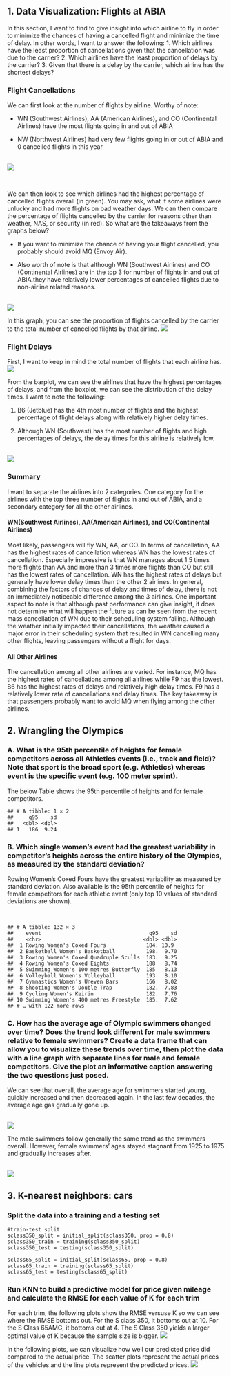 ## 1. Data Visualization: Flights at ABIA

In this section, I want to find to give insight into which airline to
fly in order to minimize the chances of having a cancelled flight and
minimize the time of delay. In other words, I want to answer the
following: 1. Which airlines have the least proportion of cancellations
given that the cancellation was due to the carrier? 2. Which airlines
have the least proportion of delays by the carrier? 3. Given that there
is a delay by the carrier, which airline has the shortest delays?

### Flight Cancellations

We can first look at the number of flights by airline. Worthy of note:

-   WN (Southwest Airlines), AA (American Airlines), and CO (Continental
    Airlines) have the most flights going in and out of ABIA

-   NW (Northwest Airlines) had very few flights going in or out of ABIA
    and 0 cancelled flights in this year

<br/> ![](HW1_Albert_Joe_files/figure-markdown_strict/chunk3-1.png)

<br/>

We can then look to see which airlines had the highest percentage of
cancelled flights overall (in green). You may ask, what if some airlines
were unlucky and had more flights on bad weather days. We can then
compare the percentage of flights cancelled by the carrier for reasons
other than weather, NAS, or security (in red). So what are the takeaways
from the graphs below?

-   If you want to minimize the chance of having your flight cancelled,
    you probably should avoid MQ (Envoy Air).

-   Also worth of note is that although WN (Southwest Airlines) and CO
    (Continental Airlines) are in the top 3 for number of flights in and
    out of ABIA,they have relatively lower percentages of cancelled
    flights due to non-airline related reasons.

<br/> ![](HW1_Albert_Joe_files/figure-markdown_strict/chunk4-1.png)

In this graph, you can see the proportion of flights cancelled by the
carrier to the total number of cancelled flights by that airline.
![](HW1_Albert_Joe_files/figure-markdown_strict/chunk5-1.png)

### Flight Delays

First, I want to keep in mind the total number of flights that each
airline has.
![](HW1_Albert_Joe_files/figure-markdown_strict/chunk11-1.png)

From the barplot, we can see the airlines that have the highest
percentages of delays, and from the boxplot, we can see the distribution
of the delay times. I want to note the following:

1.  B6 (Jetblue) has the 4th most number of flights and the highest
    percentage of flight delays along with relatively higher delay
    times.

2.  Although WN (Southwest) has the most number of flights and high
    percentages of delays, the delay times for this airline is
    relatively low.

<br/> ![](HW1_Albert_Joe_files/figure-markdown_strict/chunk12-1.png)

### Summary

I want to separate the airlines into 2 categories. One category for the
airlines with the top three number of flights in and out of ABIA, and a
secondary category for all the other airlines.

#### WN(Southwest Airlines), AA(American Airlines), and CO(Continental Airlines)

Most likely, passengers will fly WN, AA, or CO. In terms of
cancellation, AA has the highest rates of cancellation whereas WN has
the lowest rates of cancellation. Especially impressive is that WN
manages about 1.5 times more flights than AA and more than 3 times more
flights than CO but still has the lowest rates of cancellation. WN has
the highest rates of delays but generally have lower delay times than
the other 2 airlines. In general, combining the factors of chances of
delay and times of delay, there is not an immediately noticeable
difference among the 3 airlines. One important aspect to note is that
although past performance can give insight, it does not determine what
will happen the future as can be seen from the recent mass cancellation
of WN due to their scheduling system failing. Although the weather
initially impacted their cancellations, the weather caused a major error
in their scheduling system that resulted in WN cancelling many other
flights, leaving passengers without a flight for days.

#### All Other Airlines

The cancellation among all other airlines are varied. For instance, MQ
has the highest rates of cancellations among all airlines while F9 has
the lowest. B6 has the highest rates of delays and relatively high delay
times. F9 has a relatively lower rate of cancellations and delay times.
The key takeaway is that passengers probably want to avoid MQ when
flying among the other airlines.

## 2. Wrangling the Olympics

### A. What is the 95th percentile of heights for female competitors across all Athletics events (i.e., track and field)? Note that sport is the broad sport (e.g. Athletics) whereas event is the specific event (e.g. 100 meter sprint).

The below Table shows the 95th percentile of heights and for female
competitors.

    ## # A tibble: 1 × 2
    ##     q95    sd
    ##   <dbl> <dbl>
    ## 1   186  9.24

### B. Which single women’s event had the greatest variability in competitor’s heights across the entire history of the Olympics, as measured by the standard deviation?

Rowing Women’s Coxed Fours have the greatest variability as measured by
standard deviation. Also available is the 95th percentile of heights for
female competitors for each athletic event (only top 10 values of
standard deviations are shown).

<br/>

    ## # A tibble: 132 × 3
    ##    event                                   q95    sd
    ##    <chr>                                 <dbl> <dbl>
    ##  1 Rowing Women's Coxed Fours             184. 10.9 
    ##  2 Basketball Women's Basketball          198.  9.70
    ##  3 Rowing Women's Coxed Quadruple Sculls  183.  9.25
    ##  4 Rowing Women's Coxed Eights            188   8.74
    ##  5 Swimming Women's 100 metres Butterfly  185   8.13
    ##  6 Volleyball Women's Volleyball          193   8.10
    ##  7 Gymnastics Women's Uneven Bars         166   8.02
    ##  8 Shooting Women's Double Trap           182.  7.83
    ##  9 Cycling Women's Keirin                 182.  7.76
    ## 10 Swimming Women's 400 metres Freestyle  185.  7.62
    ## # … with 122 more rows

### C. How has the average age of Olympic swimmers changed over time? Does the trend look different for male swimmers relative to female swimmers? Create a data frame that can allow you to visualize these trends over time, then plot the data with a line graph with separate lines for male and female competitors. Give the plot an informative caption answering the two questions just posed.

We can see that overall, the average age for swimmers started young,
quickly increased and then decreased again. In the last few decades, the
average age gas gradually gone up.

<br/> ![](HW1_Albert_Joe_files/figure-markdown_strict/chunk16-1.png)

The male swimmers follow generally the same trend as the swimmers
overall. However, female swimmers’ ages stayed stagnant from 1925 to
1975 and gradually increases after.

<br/> ![](HW1_Albert_Joe_files/figure-markdown_strict/chunk17-1.png)

## 3. K-nearest neighbors: cars

### Split the data into a training and a testing set

    #train-test split
    sclass350_split = initial_split(sclass350, prop = 0.8)
    sclass350_train = training(sclass350_split)
    sclass350_test = testing(sclass350_split)

    sclass65_split = initial_split(sclass65, prop = 0.8)
    sclass65_train = training(sclass65_split)
    sclass65_test = testing(sclass65_split)

### Run KNN to build a predictive model for price given mileage and calculate the RMSE for each value of K for each trim

For each trim, the following plots show the RMSE versuse K so we can see
where the RMSE bottoms out. For the S class 350, it bottoms out at 10.
For the S Class 65AMG, it bottoms out at 4. The S Class 350 yields a
larger optimal value of K because the sample size is bigger.
![](HW1_Albert_Joe_files/figure-markdown_strict/chunk21-1.png)

In the following plots, we can visualize how well our predicted price
did compared to the actual price. The scatter plots represent the actual
prices of the vehicles and the line plots represent the predicted
prices. ![](HW1_Albert_Joe_files/figure-markdown_strict/chunk22-1.png)
